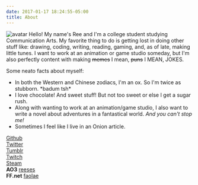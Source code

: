 ```yaml
---
date: 2017-01-17 18:24:55-05:00
title: About
---
```


<img src="/img/dafuq%20square.png" alt="avatar" class="avatar" /> Hello! My name's Ree and I'm a college student studying Communication Arts. My favorite thing to do is getting lost in doing other stuff like: drawing, coding, writing, reading, gaming, and, as of late, making little tunes. I want to work at an animation or game studio someday, but I'm also perfectly content with making <del>memes</del> I mean, <del>puns</del> I MEAN, JOKES.

Some neato facts about myself:

- In both the Western and Chinese zodiacs, I'm an ox. So I'm twice as stubborn. \*badum tsh\*
- I love chocolate! And sweet stuff! But not too sweet or else I get a sugar rush.
- Along with wanting to work at an animation/game studio, I also want to write a novel  about adventures in a fantastical world. *And you can't stop me!*
- Sometimes I feel like I live in an Onion article.

<i class="fa fa-github-alt" aria-hidden="true"></i> [Github](https://github.com/heroish)  
<i class="fa fa-twitter" aria-hidden="true"></i> [Twitter](https://twitter.com/reeses_kk)  
<i class="fa fa-tumblr" aria-hidden="true"></i> [Tumblr](http://faolae.tumblr.com/)  
<i class="fa fa-twitch" aria-hidden="true"></i> [Twitch](https://www.twitch.tv/faolae)  
<i class="fa fa-steam" aria-hidden="true"></i> [Steam](http://steamcommunity.com/profiles/76561198069396785)  
**AO3** [reeses](http://archiveofourown.org/users/reeses)  
**FF.net** [faolae](https://www.fanfiction.net/~faolae)
